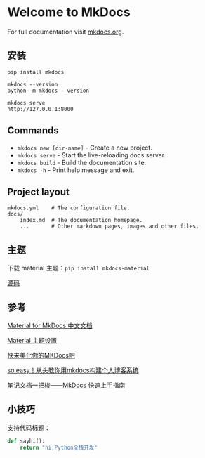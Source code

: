 # Welcome to MkDocs
For full documentation visit [mkdocs.org](https://www.mkdocs.org).

## 安装
```shell
pip install mkdocs

mkdocs --version
python -m mkdocs --version

mkdocs serve
http://127.0.0.1:8000
```

## Commands
* `mkdocs new [dir-name]` - Create a new project.
* `mkdocs serve` - Start the live-reloading docs server.
* `mkdocs build` - Build the documentation site.
* `mkdocs -h` - Print help message and exit.

## Project layout
```text
mkdocs.yml    # The configuration file.
docs/
    index.md  # The documentation homepage.
    ...       # Other markdown pages, images and other files.
```

## 主题
下载 material 主题：`pip install mkdocs-material`

[源码](https://github.com/squidfunk/mkdocs-material)


## 参考
[Material for MkDocs 中文文档](https://mkdoc-material.llango.com/setup/setting-up-navigation/)

[Material 主题设置](https://yiruru.com/6%E4%BB%A3%E7%A0%81%E5%A6%82%E8%AF%97/Material%E4%B8%BB%E9%A2%98%E8%AE%BE%E7%BD%AE/)

[快来美化你的MKDocs吧](https://juejin.cn/post/7066641709198737416)

[so easy！从头教你用mkdocs构建个人博客系统](https://blog.csdn.net/qq_41261251/article/details/116021097)

[笔记文档一把梭——MkDocs 快速上手指南](https://sspai.com/prime/story/mkdocs-primer)

## 小技巧
支持代码标题：
```python title='demo.py'
def sayhi():
    return "hi,Python全栈开发"
```

